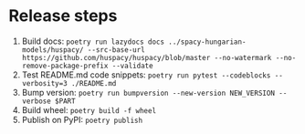 # Release steps

1. Build docs: `poetry run lazydocs docs ../spacy-hungarian-models/huspacy/ --src-base-url https://github.com/huspacy/huspacy/blob/master --no-watermark --no-remove-package-prefix --validate`
2. Test README.md code snippets: `poetry run pytest --codeblocks --verbosity=3 ./README.md`
3. Bump version: `poetry run bumpversion --new-version NEW_VERSION --verbose $PART`
4. Build wheel: `poetry build -f wheel`
5. Publish on PyPI: `poetry publish`